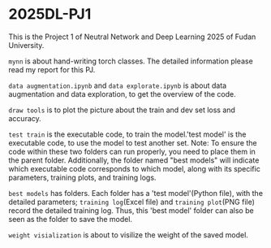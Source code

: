 # 2025DL-PJ1
This is the Project 1 of Neutral Network and Deep Learning 2025 of Fudan University.

`mynn` is about hand-writing torch classes. The detailed information please read my report for this PJ.

`data augmentation.ipynb` and `data explorate.ipynb` is about data augmentation and data exploration, to get the overview of the code.

`draw tools` is to plot the picture about the train and dev set loss and accuracy.

`test train` is the executable code, to train the model.'test model' is the executable code, to use the model to test another set. Note: To ensure the code within these two folders can run properly, you need to place them in the parent folder. Additionally, the folder named "best models" will indicate which executable code corresponds to which model, along with its specific parameters, training plots, and training logs.

`best models` has folders. Each folder has a 'test model'(Python file), with the detailed parameters; `training log`(Excel file) and `training plot`(PNG file) record the detailed training log. Thus, this 'best model' folder can also be seen as the folder to save the model. 

`weight visialization` is about to visilize the weight of the saved model.

